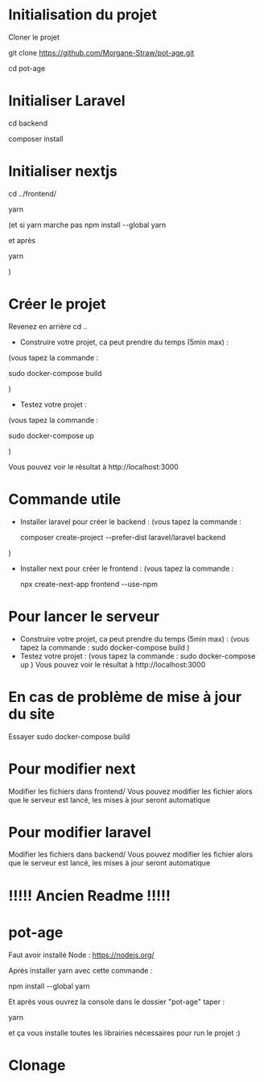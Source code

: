 # Initialisation du projet

Cloner le projet

git clone https://github.com/Morgane-Straw/pot-age.git

cd pot-age


# Initialiser Laravel

cd backend

composer install


# Initialiser nextjs

cd ../frontend/

yarn

(et si yarn marche pas npm install --global yarn


 et après 
 
 yarn
 
 
 )

# Créer le projet
Revenez en arrière
cd ..

- Construire votre projet, ca peut prendre du temps (5min max) :

(vous tapez la commande :

  sudo docker-compose build
  
)

- Testez votre projet :

(vous tapez la commande :

  sudo docker-compose up
  
)

Vous pouvez voir le résultat à http://localhost:3000





# Commande utile

- Installer laravel pour créer le backend : 
(vous tapez la commande : 
  
  composer create-project --prefer-dist laravel/laravel backend

)
- Installer next pour créer le frontend : 
(vous tapez la commande : 
  
  npx create-next-app frontend --use-npm

# Pour lancer le serveur

- Construire votre projet, ca peut prendre du temps (5min max) :
(vous tapez la commande :
  sudo docker-compose build
)
- Testez votre projet :
(vous tapez la commande :
  sudo docker-compose up
)
Vous pouvez voir le résultat à http://localhost:3000


# En cas de problème de mise à jour du site
Essayer sudo docker-compose build

# Pour modifier next
Modifier les fichiers dans frontend/
Vous pouvez modifier les fichier alors que le serveur est lancé, les mises à jour seront automatique

# Pour modifier laravel
Modifier les fichiers dans backend/
Vous pouvez modifier les fichier alors que le serveur est lancé, les mises à jour seront automatique











# !!!!! Ancien Readme !!!!! #
# pot-age
Faut avoir installé Node : https://nodejs.org/ 


Après installer yarn avec cette commande :



npm install --global yarn




Et après vous ouvrez la console dans le dossier "pot-age" taper :



yarn



et ça vous installe toutes les librairies nécessaires pour run le projet :)


# Clonage
